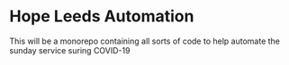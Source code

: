 # Hope Leeds Automation

This will be a monorepo containing all sorts of code to help automate the sunday service suring COVID-19

